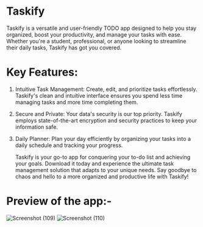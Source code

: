 # Taskify
Taskify is a versatile and user-friendly TODO app designed to help you stay organized, boost your productivity, and manage your tasks with ease. Whether you're a student, professional, or anyone looking to streamline their daily tasks, Taskify has got you covered.

# Key Features:

1. Intuitive Task Management: Create, edit, and prioritize tasks effortlessly. Taskify's clean and intuitive interface ensures you spend less time managing tasks and more time completing them.
2. Secure and Private: Your data's security is our top priority. Taskify employs state-of-the-art encryption and security practices to keep your information safe.
3. Daily Planner: Plan your day efficiently by organizing your tasks into a daily schedule and tracking your progress.
   
    Taskify is your go-to app for conquering your to-do list and achieving your goals. Download it today and experience the ultimate task management solution that adapts to your unique needs. Say goodbye to chaos and hello to a more organized and productive life with Taskify!

# Preview of the app:-

![Screenshot (109)](https://github.com/uraj1/Taskify-Your-Premier-Productivity-Companion/assets/139366493/6502a955-7299-4ff8-9fb6-809579ef90e5)
![Screenshot (110)](https://github.com/uraj1/Taskify-Your-Premier-Productivity-Companion/assets/139366493/50167ef9-18d4-45ec-8fb7-0b9a7442370c)



